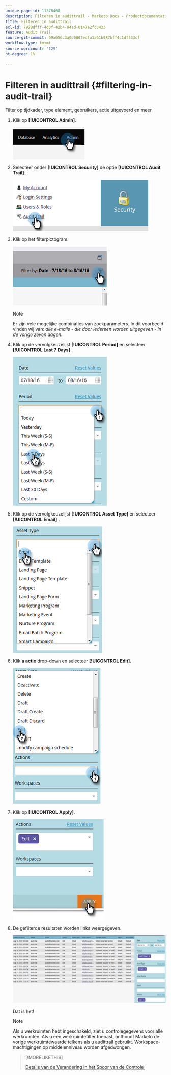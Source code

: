 ```yaml
---
unique-page-id: 11378468
description: Filteren in audittrail - Marketo Docs - Productdocumentatie
title: Filteren in audittrail
exl-id: 7928dfff-4d3f-42b4-94ad-0147a2fc3433
feature: Audit Trail
source-git-commit: 09a656c3a0d0002edfa1a61b987bff4c1dff33cf
workflow-type: tm+mt
source-wordcount: '129'
ht-degree: 1%

---
```


# Filteren in audittrail {#filtering-in-audit-trail}

Filter op tijdkader, type element, gebruikers, actie uitgevoerd en meer.

1. Klik op **[!UICONTROL Admin]**.

   ![](assets/filtering-in-audit-trail-1.png)

1. Selecteer onder **[!UICONTROL Security]** de optie **[!UICONTROL Audit Trail]** .

   ![](assets/filtering-in-audit-trail-2.png)

1. Klik op het filterpictogram.

   ![](assets/filtering-in-audit-trail-3.png)

   >[!NOTE]
   >
   >Er zijn vele mogelijke combinaties van zoekparameters. In dit voorbeeld vinden wij van: _alle e-mails - die door iedereen worden uitgegeven - in de vorige zeven dagen_.

1. Klik op de vervolgkeuzelijst **[!UICONTROL Period]** en selecteer **[!UICONTROL Last 7 Days]** .

   ![](assets/filtering-in-audit-trail-4.png)

1. Klik op de vervolgkeuzelijst **[!UICONTROL Asset Type]** en selecteer **[!UICONTROL Email]** .

   ![](assets/filtering-in-audit-trail-5.png)

1. Klik **a  actie** drop-down en selecteer **[!UICONTROL Edit]**.

   ![](assets/filtering-in-audit-trail-6.png)

1. Klik op **[!UICONTROL Apply]**.

   ![](assets/filtering-in-audit-trail-7.png)

1. De gefilterde resultaten worden links weergegeven.

   ![](assets/filtering-in-audit-trail-8.png)

   Dat is het!

   >[!NOTE]
   >
   >Als u werkruimten hebt ingeschakeld, ziet u controlegegevens voor alle werkruimten. Als u een werkruimtefilter toepast, onthoudt Marketo de vorige werkruimtewaarde telkens als u audittrail gebruikt. Workspace-machtigingen op middelenniveau worden afgedwongen.

   >[!MORELIKETHIS]
   >
   >[&#x200B; Details van de Verandering in het Spoor van de Controle &#x200B;](/help/marketo/product-docs/administration/audit-trail/change-details-in-audit-trail.md)

